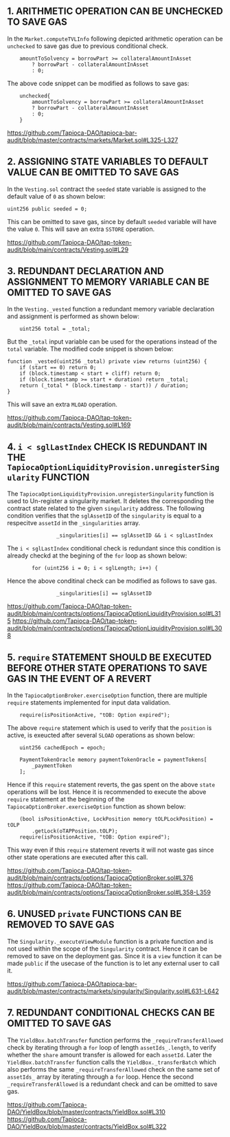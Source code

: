 ## 1. ARITHMETIC OPERATION CAN BE UNCHECKED TO SAVE GAS

In the `Market.computeTVLInfo` following depicted arithmetic operation can be `unchecked` to save gas due to previous conditional check.

        amountToSolvency = borrowPart >= collateralAmountInAsset
            ? borrowPart - collateralAmountInAsset
            : 0;

The above code snippet can be modified as follows to save gas:

        unchecked{
            amountToSolvency = borrowPart >= collateralAmountInAsset
            ? borrowPart - collateralAmountInAsset
            : 0;
        }

https://github.com/Tapioca-DAO/tapioca-bar-audit/blob/master/contracts/markets/Market.sol#L325-L327

## 2. ASSIGNING STATE VARIABLES TO DEFAULT VALUE CAN BE OMITTED TO SAVE GAS

In the `Vesting.sol` contract the `seeded` state variable is assigned to the default value of `0` as shown below:

    uint256 public seeded = 0;

This can be omitted to save gas, since by default `seeded` variable will have the value `0`. This will save an extra `SSTORE` operation.

https://github.com/Tapioca-DAO/tap-token-audit/blob/main/contracts/Vesting.sol#L29

## 3. REDUNDANT DECLARATION AND ASSIGNMENT TO MEMORY VARIABLE CAN BE OMITTED TO SAVE GAS

In the `Vesting._vested` function a redundant memory variable declaration and assignment is performed as shown below:

        uint256 total = _total;

But the `_total` input variable can be used for the operations instead of the `total` variable. The modified code snippet is shown below:

    function _vested(uint256 _total) private view returns (uint256) {
        if (start == 0) return 0;
        if (block.timestamp < start + cliff) return 0;
        if (block.timestamp >= start + duration) return _total;
        return (_total * (block.timestamp - start)) / duration;
    }

This will save an extra `MLOAD` operation.

https://github.com/Tapioca-DAO/tap-token-audit/blob/main/contracts/Vesting.sol#L169

## 4. `i < sglLastIndex` CHECK IS REDUNDANT IN THE `TapiocaOptionLiquidityProvision.unregisterSingularity` FUNCTION

The `TapiocaOptionLiquidityProvision.unregisterSingularity` function is used to  Un-register a singularity market. It deletes the corresponding the contract state related to the given `singularity` address. The following condition verifies that the `sglAssetID` of the `singularity` is equal to a respecitve `assetId` in the `_singularities` array.

                    _singularities[i] == sglAssetID && i < sglLastIndex

The `i < sglLastIndex` conditional check is redundant since this condition is already checkd at the begining of the `for` loop as shown below:

            for (uint256 i = 0; i < sglLength; i++) {

Hence the above conditinal check can be modified as follows to save gas.

                    _singularities[i] == sglAssetID

https://github.com/Tapioca-DAO/tap-token-audit/blob/main/contracts/options/TapiocaOptionLiquidityProvision.sol#L315
https://github.com/Tapioca-DAO/tap-token-audit/blob/main/contracts/options/TapiocaOptionLiquidityProvision.sol#L308

## 5.  `require` STATEMENT SHOULD BE EXECUTED BEFORE OTHER STATE OPERATIONS TO SAVE GAS IN THE EVENT OF A REVERT

In the `TapiocaOptionBroker.exerciseOption` function, there are multiple `require` statements implemented for input data validation. 

        require(isPositionActive, "tOB: Option expired");

The above `require` statement which is used to verify that the `position` is active, is exeucted after several `SLOAD` operations as shown below:

        uint256 cachedEpoch = epoch;

        PaymentTokenOracle memory paymentTokenOracle = paymentTokens[
            _paymentToken
        ];


Hence if this `require` statement reverts, the gas spent on the above `state` operations will be lost. Hence it is recommended to execute the above `require` statement at the beginning of the `TapiocaOptionBroker.exerciseOption` function as shown below:

        (bool isPositionActive, LockPosition memory tOLPLockPosition) = tOLP
            .getLock(oTAPPosition.tOLP);
        require(isPositionActive, "tOB: Option expired");

This way even if this `require` statement reverts it will not waste gas since other state operations are executed after this call.

https://github.com/Tapioca-DAO/tap-token-audit/blob/main/contracts/options/TapiocaOptionBroker.sol#L376
https://github.com/Tapioca-DAO/tap-token-audit/blob/main/contracts/options/TapiocaOptionBroker.sol#L358-L359

## 6. UNUSED `private` FUNCTIONS CAN BE REMOVED TO SAVE GAS

The `Singularity._executeViewModule` function is a private function and is not used within the scope of the `Singularity` contract. Hence it can be removed to save on the deployment gas. Since it is a `view` function it can be made `public` if the usecase of the function is to let any external user to call it.

https://github.com/Tapioca-DAO/tapioca-bar-audit/blob/master/contracts/markets/singularity/Singularity.sol#L631-L642

## 7. REDUNDANT CONDITIONAL CHECKS CAN BE OMITTED TO SAVE GAS

The `YieldBox.batchTransfer` function performs the `_requireTransferAllowed` check by iterating through a `for` loop of length `assetIds_.length`, to verify whether the `share` amount transfer is allowed for each `assetId`. Later the `YieldBox.batchTransfer` function calls the `YieldBox._transferBatch` which also performs the same `_requireTransferAllowed` check on the same set of `assetIds_` array by iterating through a `for` loop. Hence the second `_requireTransferAllowed` is a redundant check and can be omitted to save gas.

https://github.com/Tapioca-DAO/YieldBox/blob/master/contracts/YieldBox.sol#L310
https://github.com/Tapioca-DAO/YieldBox/blob/master/contracts/YieldBox.sol#L322